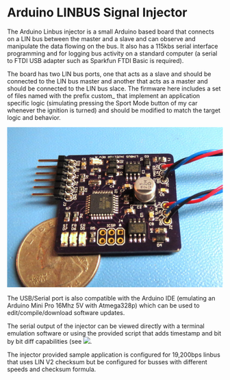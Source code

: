 Arduino LINBUS Signal Injector
==============================

The Arduino Linbus injector is a small Arduino based board that connects on a LIN bus between the master and a slave
and can observe and manipulate the data flowing on the bus. It also has a 115kbs serial interface  programming and for logging bus activity on a standard computer (a serial to FTDI USB adapter such as Sparkfun FTDI Basic is required).

The board has two LIN bus ports, one that acts as a slave and should be connected to the LIN bus master and another
 that acts as a master and should be connected to the LIN bus slace. The firmware here includes a set of files named
with the prefix custom_ that implement an application specific logic (simulating pressing the Sport Mode button of my
car whenever the ignition is turned) and should be modified to match the target logic and behavior.


![](doc/injector_001.jpg)

The USB/Serial port is also compatible with the Arduino IDE (emulating an Arduino Mini Pro 16Mhz 5V with Atmega328p) which can be used to edit/compile/download software updates. 

The serial output of the injector can be viewed directly with a terminal emulation software or using the provided script that adds timestamp and bit by bit diff capabilities (see ![](../tools/serial).

The injector provided sample application is configured for 19,200bps linbus that uses LIN V2 checksum but be configured 
for busses with different speeds and checksum formula.


